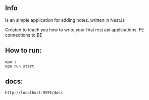 ## Info
Is an simple application for adding notes.
written in NestJs

Created to teach you how to write your first rest api applications. FE connections to BE


## How to run:
```
npm i
npm run start

```

## docs:
```
http://localhost:9595/docs
```
